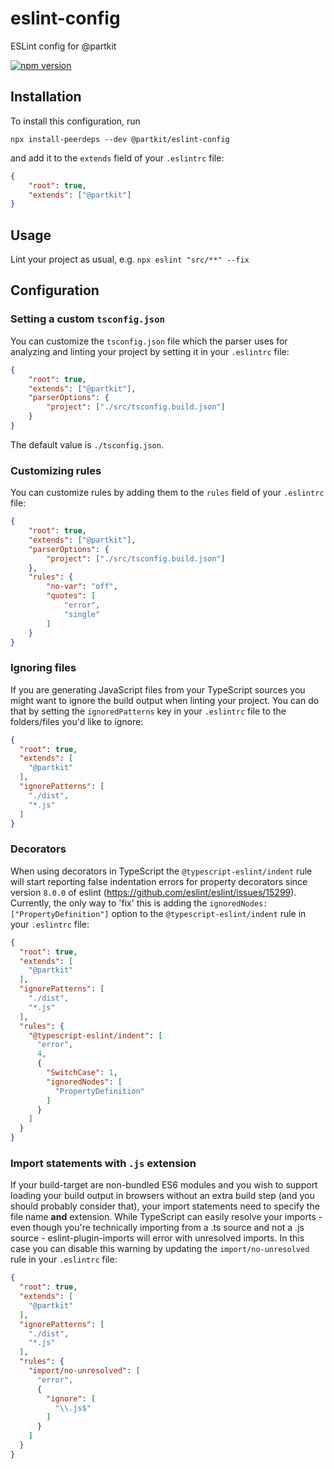 # eslint-config
ESLint config for @partkit

[![npm version](https://badge.fury.io/js/%40partkit%2Feslint-config.svg)](https://badge.fury.io/js/%40partkit%2Feslint-config)

## Installation
To install this configuration, run
```
npx install-peerdeps --dev @partkit/eslint-config
```
and add it to the `extends` field of your `.eslintrc` file:
```json
{
    "root": true,
    "extends": ["@partkit"]
}
```

## Usage
Lint your project as usual, e.g. `npx eslint "src/**" --fix`

## Configuration

### Setting a custom `tsconfig.json`
You can customize the `tsconfig.json` file which the parser uses for analyzing and linting your project by setting it in your `.eslintrc` file:
```json
{
    "root": true,
    "extends": ["@partkit"],
    "parserOptions": {
        "project": ["./src/tsconfig.build.json"]
    }
}
```
The default value is `./tsconfig.json`.

### Customizing rules
You can customize rules by adding them to the `rules` field of your `.eslintrc` file:
```json
{
    "root": true,
    "extends": ["@partkit"],
    "parserOptions": {
        "project": ["./src/tsconfig.build.json"]
    },
    "rules": {
        "no-var": "off",
        "quotes": [
            "error",
            "single"
        ]
    }
}
```

### Ignoring files
If you are generating JavaScript files from your TypeScript sources you might want to ignore the build output when linting your project. You can do that by setting the `ignoredPatterns` key in your `.eslintrc` file to the folders/files you'd like to ignore:

```json
{
  "root": true,
  "extends": [
    "@partkit"
  ],
  "ignorePatterns": [
    "./dist",
    "*.js"
  ]
}
```

### Decorators
When using decorators in TypeScript the `@typescript-eslint/indent` rule will start reporting false indentation errors for property decorators since version `8.0.0` of eslint (https://github.com/eslint/eslint/issues/15299). Currently, the only way to 'fix' this is adding the `ignoredNodes: ["PropertyDefinition"]` option to the `@typescript-eslint/indent` rule in your `.eslintrc` file:
```json
{
  "root": true,
  "extends": [
    "@partkit"
  ],
  "ignorePatterns": [
    "./dist",
    "*.js"
  ],
  "rules": {
    "@typescript-eslint/indent": [
      "error",
      4,
      {
        "SwitchCase": 1,
        "ignoredNodes": [
          "PropertyDefinition"
        ]
      }
    ]
  }
}
```

### Import statements with `.js` extension
If your build-target are non-bundled ES6 modules and you wish to support loading your build output in browsers without an extra build step (and you should probably consider that), your import statements need to specify the file name **and** extension. While TypeScript can easily resolve your imports - even though you're technically importing from a .ts source and not a .js source - eslint-plugin-imports will error with unresolved imports. In this case you can disable this warning by updating the `import/no-unresolved` rule in your `.eslintrc` file:

```json
{
  "root": true,
  "extends": [
    "@partkit"
  ],
  "ignorePatterns": [
    "./dist",
    "*.js"
  ],
  "rules": {
    "import/no-unresolved": [
      "error",
      {
        "ignore": [
          "\\.js$"
        ]
      }
    ]
  }
}
```
